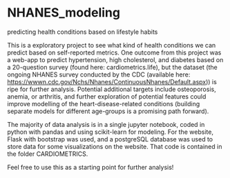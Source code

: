 # NHANES_modeling
predicting health conditions based on lifestyle habits

This is a exploratory project to see what kind of health conditions we can predict based on self-reported metrics.  One outcome from this project was a web-app to predict hypertension, high cholesterol, and diabetes based on a 20-question survey (found here: cardiometrics.life), but the dataset (the ongoing NHANES survey conducted by the CDC (available here: https://wwwn.cdc.gov/Nchs/Nhanes/ContinuousNhanes/Default.aspx)) is ripe for further analysis.  Potential additional targets include osteoporosis, anemia, or arthritis, and further exploration of potential features could improve modelling of the heart-disease-related conditions (building separate models for different age-groups is a promising path forward).

The majority of data analysis is in a single jupyter notebook, coded in python with pandas and using scikit-learn for modeling.  For the website, Flask with bootstrap was used, and a postgreSQL database was used to store data for some visualizations on the website.  That code is contained in the folder CARDIOMETRICS.

Feel free to use this as a starting point for further analysis!

